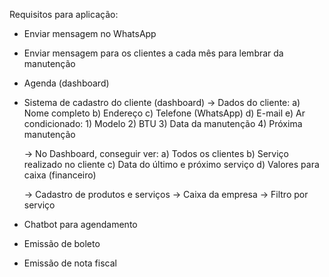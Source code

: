 Requisitos para aplicação:
- Enviar mensagem no WhatsApp
- Enviar mensagem para os clientes a cada mês para lembrar da manutenção
- Agenda (dashboard)
- Sistema de cadastro do cliente (dashboard)
  -> Dados do cliente:
    a) Nome completo
    b) Endereço
    c) Telefone (WhatsApp)
    d) E-mail
    e) Ar condicionado:
      1) Modelo
      2) BTU
      3) Data da manutenção
      4) Próxima manutenção

  -> No Dashboard, conseguir ver:
    a) Todos os clientes
    b) Serviço realizado no cliente
    c) Data do último e próximo serviço
    d) Valores para caixa (financeiro)
  
  -> Cadastro de produtos e serviços
  -> Caixa da empresa
  -> Filtro por serviço

- Chatbot para agendamento
- Emissão de boleto
- Emissão de nota fiscal